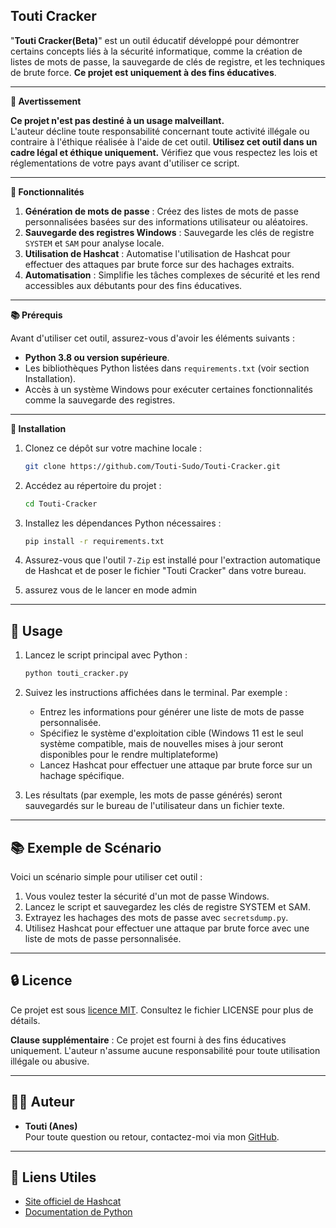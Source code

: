 ## **Touti Cracker**

"**Touti Cracker(Beta)**" est un outil éducatif développé pour démontrer certains concepts liés à la sécurité informatique, comme la création de listes de mots de passe, la sauvegarde de clés de registre, et les techniques de brute force. **Ce projet est uniquement à des fins éducatives**.

---

**🚨 Avertissement**

**Ce projet n'est pas destiné à un usage malveillant.**\
L'auteur décline toute responsabilité concernant toute activité illégale ou contraire à l'éthique réalisée à l'aide de cet outil. **Utilisez cet outil dans un cadre légal et éthique uniquement.** Vérifiez que vous respectez les lois et réglementations de votre pays avant d'utiliser ce script.

---

**🔧 Fonctionnalités**

1. **Génération de mots de passe** : Créez des listes de mots de passe personnalisées basées sur des informations utilisateur ou aléatoires.
2. **Sauvegarde des registres Windows** : Sauvegarde les clés de registre `SYSTEM` et `SAM` pour analyse locale.
3. **Utilisation de Hashcat** : Automatise l'utilisation de Hashcat pour effectuer des attaques par brute force sur des hachages extraits.
4. **Automatisation** : Simplifie les tâches complexes de sécurité et les rend accessibles aux débutants pour des fins éducatives.

---

**📚 Prérequis**

Avant d'utiliser cet outil, assurez-vous d'avoir les éléments suivants :

- **Python 3.8 ou version supérieure**.
- Les bibliothèques Python listées dans `requirements.txt` (voir section Installation).
- Accès à un système Windows pour exécuter certaines fonctionnalités comme la sauvegarde des registres.

---

**🚀 Installation**

1. Clonez ce dépôt sur votre machine locale :

   ```bash
   git clone https://github.com/Touti-Sudo/Touti-Cracker.git
   ```

2. Accédez au répertoire du projet :

   ```bash
   cd Touti-Cracker
   ```

3. Installez les dépendances Python nécessaires :

   ```bash
   pip install -r requirements.txt
   ```

4. Assurez-vous que l'outil `7-Zip` est installé pour l'extraction automatique de Hashcat et de poser le fichier "Touti Cracker" dans votre bureau.
5. assurez vous de le lancer en mode admin
---

## 🔄 Usage

1. Lancez le script principal avec Python :

   ```bash
   python touti_cracker.py
   ```

2. Suivez les instructions affichées dans le terminal. Par exemple :

   - Entrez les informations pour générer une liste de mots de passe personnalisée.
   - Spécifiez le système d'exploitation cible (Windows 11 est le seul système compatible, mais de nouvelles mises à jour seront disponibles pour le rendre multiplateforme)
   - Lancez Hashcat pour effectuer une attaque par brute force sur un hachage spécifique.

3. Les résultats (par exemple, les mots de passe générés) seront sauvegardés sur le bureau de l'utilisateur dans un fichier texte.

---

## 📚 Exemple de Scénario

Voici un scénario simple pour utiliser cet outil :

1. Vous voulez tester la sécurité d'un mot de passe Windows.
2. Lancez le script et sauvegardez les clés de registre SYSTEM et SAM.
3. Extrayez les hachages des mots de passe avec `secretsdump.py`.
4. Utilisez Hashcat pour effectuer une attaque par brute force avec une liste de mots de passe personnalisée.

---

## 🔒 Licence

Ce projet est sous [licence MIT](./LICENSE). Consultez le fichier LICENSE pour plus de détails.

**Clause supplémentaire** : Ce projet est fourni à des fins éducatives uniquement. L'auteur n'assume aucune responsabilité pour toute utilisation illégale ou abusive.

---

## 👨‍💻 Auteur

- **Touti (Anes)**\
  Pour toute question ou retour, contactez-moi via mon [GitHub](https://github.com/\[VotreNomOuPseudonyme]).

---

## 🔗 Liens Utiles

- [Site officiel de Hashcat](https://hashcat.net/hashcat/)
- [Documentation de Python](https://docs.python.org/3/)

